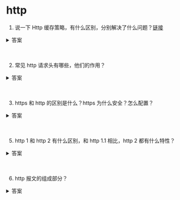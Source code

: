 # http

1. 说一下 Http 缓存策略，有什么区别，分别解决了什么问题？[链接](https://github.com/lgwebdream/FE-Interview/issues/14)

<details>
<summary>答案</summary>

1. 浏览器缓存策略

浏览器每次发起请求时，先在本地缓存中查找结果以及缓存标识，根据缓存标识来判断是否使用本地缓存。如果缓存有效，则使用本地缓存；否则，则向服务器发起请求并携带缓存标识。根据是否需向服务器发起HTTP请求，将缓存过程划分为两个部分：强制缓存和协商缓存，强缓优先于协商缓存。

* 强缓存，服务器通知浏览器一个缓存时间，在缓存时间内，下次请求，直接用缓存，不在时间内，执行比较缓存策略。
* 协商缓存，让客户端与服务器之间能实现缓存文件是否更新的验证、提升缓存的复用率，将缓存信息中的Etag和Last-Modified 通过请求发送给服务器，由服务器校验，返回304状态码时，浏览器直接使用缓存。

HTTP缓存都是从第二次请求开始的：

* 第一次请求资源时，服务器返回资源，并在response header中回传资源的缓存策略；
* 第二次请求时，浏览器判断这些请求参数，击中强缓存就直接200，否则就把请求参数加到request header头中传给服务器，看是否击中协商缓存，击中则返回304，否则服务器会返回新的资源。这是缓存运作的一个整体流程图：

![picture](./img/http-cache.png)

2. 强缓存

* 强缓存命中则直接读取浏览器本地的资源，在network中显示的是from memory或者from disk
* 控制强制缓存的字段有：Cache-Control（http1.1）和Expires（http1.0）
* Cache-control是一个相对时间，用以表达自上次请求正确的资源之后的多少秒的时间段内缓存有效。
* Expires是一个绝对时间。用以表达在这个时间点之前发起请求可以直接从浏览器中读取数据，而无需发起请求
* Cache-Control的优先级比Expires的优先级高。前者的出现是为了解决Expires在浏览器时间被手动更改导致缓存判断错误的问题。

如果同时存在则使用Cache-control。

3. 强缓存-expires

* 该字段是服务器响应消息头字段，告诉浏览器在过期时间之前可以直接从浏览器缓存中存取数据。
* Expires 是 HTTP 1.0 的字段，表示缓存到期时间，是一个绝对的时间 (当前时间+缓存时间)。在响应消息头中，设置这个字段之后，就可以告诉浏览器，在未过期之前不需要再次请求。
* 由于是绝对时间，用户可能会将客户端本地的时间进行修改，而导致浏览器判断缓存失效，重新请求该资源。此外，即使不考虑修改，时差或者误差等因素也可能造成客户端与服务端的时间不一致，致使缓存失效。
* 优势特点
    * HTTP 1.0 产物，可以在HTTP 1.0和1.1中使用，简单易用。
    * 以时刻标识失效时间。
* 劣势问题
    * 时间是由服务器发送的(UTC)，如果服务器时间和客户端时间存在不一致，可能会出现问题。
    * 存在版本问题，到期之前的修改客户端是不可知的。

4. 强缓存-cache-control

* 已知Expires的缺点之后，在HTTP/1.1中，增加了一个字段Cache-control，该字段表示资源缓存的最大有效时间，在该时间内，客户端不需要向服务器发送请求。
* 这两者的区别就是前者是绝对时间，而后者是相对时间。下面列举一些 Cache-control 字段常用的值：(完整的列表可以查看MDN)
    * max-age：即最大有效时间。
    * must-revalidate：如果超过了 max-age 的时间，浏览器必须向服务器发送请求，验证资源是否还有效。
    * no-cache：不使用强缓存，需要与服务器验证缓存是否新鲜。
    * no-store: 真正意义上的“不要缓存”。所有内容都不走缓存，包括强制和对比。
    * public：所有的内容都可以被缓存 (包括客户端和代理服务器， 如 CDN)
    * private：所有的内容只有客户端才可以缓存，代理服务器不能缓存。默认值。
* Cache-control 的优先级高于 Expires，为了兼容 HTTP/1.0 和 HTTP/1.1，实际项目中两个字段都可以设置。
* 该字段可以在请求头或者响应头设置，可组合使用多种指令：
    * 可缓存性
        * public：浏览器和缓存服务器都可以缓存页面信息
        * private：default，代理服务器不可缓存，只能被单个用户缓存
        * no-cache：浏览器器和服务器都不应该缓存页面信息，但仍可缓存，只是在缓存前需要向服务器确认资源是否被更改。可配合private，过期时间设置为过去时间。
        * only-if-cache：客户端只接受已缓存的响应
    * 到期
        * max-age=：缓存存储的最大周期，超过这个周期被认为过期。
        * s-maxage=：设置共享缓存，比如can。会覆盖max-age和expires。
        * max-stale=：客户端愿意接收一个已经过期的资源
        * min-fresh=：客户端希望在指定的时间内获取最新的响应
        * stale-while-revalidate=：客户端愿意接收陈旧的响应，并且在后台一部检查新的响应。时间代表客户端愿意接收陈旧响应的时间长度。
        * stale-if-error=：如新的检测失败，客户端则愿意接收陈旧的响应，时间代表等待时间。
    * 重新验证和重新加载
        * must-revalidate：如页面过期，则去服务器进行获取。
        * proxy-revalidate：用于共享缓存。
        * immutable：响应正文不随时间改变。
    * 其他
        * no-store：绝对禁止缓存
        * no-transform：不得对资源进行转换和转变。例如，不得对图像格式进行转换。

* 优势特点
    * HTTP 1.1 产物，以时间间隔标识失效时间，解决了Expires服务器和客户端相对时间的问题。
    * 比Expires多了很多选项设置。
* 劣势问题
    * 存在版本问题，到期之前的修改客户端是不可知的。

5. 协商缓存

* 协商缓存的状态码由服务器决策返回200或者304
* 当浏览器的强缓存失效的时候或者请求头中设置了不走强缓存，并且在请求头中设置了If-Modified-Since 或者 If-None-Match 的时候，会将这两个属性值到服务端去验证是否命中协商缓存，如果命中了协商缓存，会返回 304 状态，加载浏览器缓存，并且响应头会设置 Last-Modified 或者 ETag 属性。
* 协商缓存在请求数上和没有缓存是一致的，但如果是 304 的话，返回的仅仅是一个状态码而已，并没有实际的文件内容，因此 在响应体体积上的节省是它的优化点。
* 协商缓存有 2 组字段(不是两个)，控制协商缓存的字段有：Last-Modified/If-Modified-since（http1.0）和 Etag/If-None-match（http1.1）
* Last-Modified/If-Modified-since表示的是服务器的资源最后一次修改的时间；Etag/If-None-match表示的是服务器资源的唯一标
识，只要资源变化，Etag就会重新生成。
* Etag/If-None-match的优先级比Last-Modified/If-Modified-since高。

6. 协商缓存-协商缓存-Last-Modified/If-Modified-since

    1. 服务器通过 Last-Modified 字段告知客户端，资源最后一次被修改的时间，例如 Last-Modified: Mon, 10 Nov 2018 09:10:11 GMT
    2. 浏览器将这个值和内容一起记录在缓存数据库中。
    3. 下一次请求相同资源时时，浏览器从自己的缓存中找出“不确定是否过期的”缓存。因此在请求头中将上次的 Last-Modified 的值写入到请求头的 If-Modified-Since 字段
    4. 服务器会将 If-Modified-Since 的值与 Last-Modified 字段进行对比。如果相等，则表示未修改，响应 304；反之，则表示修改了，响应 200 状态码，并返回数据。

* 优势特点
    * 不存在版本问题，每次请求都会去服务器进行校验。服务器对比最后修改时间如果相同则返回304，不同返回200以及资源内容。
* 劣势问题
    * 只要资源修改，无论内容是否发生实质性的变化，都会将该资源返回客户端。例如周期性重写，这种情况下该资源包含的数据实际上一样的。
    * 以时刻作为标识，无法识别一秒内进行多次修改的情况。 如果资源更新的速度是秒以下单位，那么该缓存是不能被使用的，因为它的时间单位最低是秒。
    * 某些服务器不能精确的得到文件的最后修改时间。
    * 如果文件是通过服务器动态生成的，那么该方法的更新时间永远是生成的时间，尽管文件可能没有变化，所以起不到缓存的作用。

7. 协商缓存-Etag/If-None-match

* 为了解决上述问题，出现了一组新的字段 Etag 和 If-None-Match
* Etag 存储的是文件的特殊标识(一般都是 hash 生成的)，服务器存储着文件的 Etag 字段。之后的流程和 Last-Modified 一致，只是 Last-Modified 字段和它所表示的更新时间改变成了 Etag 字段和它所表示的文件 hash，把 If-Modified-Since 变成了 If-None-Match。服务器同样进行比较，命中返回 304, 不命中返回新资源和 200。
* 浏览器在发起请求时，服务器返回在Response header中返回请求资源的唯一标识。在下一次请求时，会将上一次返回的Etag值赋值给If-No-Matched并添加在Request Header中。服务器将浏览器传来的if-no-matched跟自己的本地的资源的ETag做对比，如果匹配，则返回304通知浏览器读取本地缓存，否则返回200和更新后的资源。
* Etag 的优先级高于 Last-Modified。

* 优势特点
    1. 可以更加精确的判断资源是否被修改，可以识别一秒内多次修改的情况。
    2. 不存在版本问题，每次请求都回去服务器进行校验。

* 劣势问题
    1. 计算ETag值需要性能损耗。
    2. 分布式服务器存储的情况下，计算ETag的算法如果不一样，会导致浏览器从一台服务器上获得页面内容后到另外一台服务器上进行验证时现ETag不匹配的情况。
</details>
<br><br>

2. 常见 http 请求头有哪些，他们的作用？

<details>
<summary>答案</summary>

* Accept 请求头用来告知（服务器）客户端可以处理的内容类型，这种内容类型用MIME类型来表示。借助内容协商机制, 服务器可以从诸多备选项中选择一项进行应用，并使用 Content-Type 应答头通知客户端它的选择。
* Accept-Charset 告知（服务器）客户端可以处理的字符集类型。
* Accept-Language 告知客户端期望获得的语言。
* User-Agent 客户端白标识，让服务端可以识别浏览器。
* Cache-Control 通用消息头字段，被用于在http请求和响应中，通过指定指令来实现缓存机制。缓存指令是单向的，这意味着在请求中设置的指令，不一定被包含在响应中。

```js

Cache-Control: max-age=<seconds> // 设置缓存存储的最大周期，超过这个时间缓存被认为过期(单位秒)。
Cache-Control: max-stale[=<seconds>] // 表明客户端愿意接收一个已经过期的资源。可以设置一个可选的秒数，表示响应不能已经过时超过该给定的时间。
Cache-Control: min-fresh=<seconds> // 表示客户端希望获取一个能在指定的秒数内保持其最新状态的响应。
Cache-control: no-cache // 在发布缓存副本之前，强制要求缓存把请求提交给原始服务器进行验证(协商缓存验证)。
Cache-control: no-store // 缓存不应存储有关客户端请求或服务器响应的任何内容，不使用任何缓存。
Cache-control: no-transform // 不得对资源进行转换或转变。Content-Encoding、Content-Range、Content-Type等HTTP头不能由代理修改。
Cache-control: only-if-cached // 表明客户端只接受已缓存的响应，并且不要向原始服务器检查是否有更新的拷贝。

```

* Connection 决定当前的事务完成后，是否会关闭网络连接。如果该值是“keep-alive”，网络连接就是持久的，不会关闭，使得对同一个服务器的请求可以继续在该连接上完成。

* Host 请求头指明了请求将要发送到的服务器主机名和端口号。

* If-Modified-Since 是一个条件式请求首部，服务器只在所请求的资源在给定的日期时间之后对内容进行过修改的情况下才会将资源返回，状态码为 200  。如果请求的资源从那时起未经修改，那么返回一个不带有消息主体的  304  响应，而在 Last-Modified 首部中会带有上次修改时间。 不同于  If-Unmodified-Since, If-Modified-Since 只可以用在 GET 或 HEAD 请求中。

当与 If-None-Match 一同出现时，它（If-Modified-Since）会被忽略掉，除非服务器不支持 If-None-Match。

最常见的应用场景是来更新没有特定 ETag 标签的缓存实体。

* If-None-Match 是一个条件式请求首部。对于 GETGET 和 HEAD 请求方法来说，当且仅当服务器上没有任何资源的 ETag 属性值与这个首部中列出的相匹配的时候，服务器端会才返回所请求的资源，响应码为  200  。对于其他方法来说，当且仅当最终确认没有已存在的资源的  ETag 属性值与这个首部中所列出的相匹配的时候，才会对请求进行相应的处理。

* ETag 是资源的特定版本的标识符。这可以让缓存更高效，并节省带宽，因为如果内容没有改变，Web服务器不需要发送完整的响应。而如果内容发生了变化，使用ETag有助于防止资源的同时更新相互覆盖（“空中碰撞”）。

* Cookie 含有先前由服务器通过 Set-Cookie 首部投放并存储到客户端的 HTTP cookies。
</details>
<br><br>

3. https 和 http 的区别是什么？https 为什么安全？怎么配置？

<details>
<summary>答案</summary>

1. 区别
    * HTTPS在浏览器显示绿色安全锁，HTTP没有显示;
    * HTTPS基于传输层，HTTP基于应用层
    * https 需要申请去 CA 申请证书，需要付费
    * http 报文信息是明文传输；https 是具有安全性的 ssl/tls 加密传输协议。这样的后果是 http 的内容可能会被窃听。https 内容经过对称加密，更安全
    * http 无法验证报文的完整性，因此无法知道数据是否被篡改。https 内容传输经过完整性校验。
    * http 协议中的请求和响应不会对通信方进行确认。由于不存在确认通信方的处理步骤，任何人都可以发起请求。另外，服务器只要接收到请求，不管对方是谁都会返回一个响应（但也仅限于发送端的IP地址和端口号没有被Web服务器设定限制访问的前提下）HTTP协议无法验证通信方身份，任何人都可以伪造虚假服务器欺骗用户，实现“钓鱼欺诈”，用户无法察觉。https 第三方无法伪造服务端（客户端）身份。
    * http 和 https 默认使用端口不同，http 80，https 443
2. 为什么 https 更安全？
    * HTTPS并非是应用层的一种新协议。只是HTTP通信接口部分用SSL（Secure Socket Layer）和TLS（Transport Layer Security）协议代替而已。通常，HTTP直接和TCP通信。当使用SSL时，则演变成先和SSL通信，再由SSL和TCP通信了。简言之，所谓HTTPS，其实就是身披SSL协议这层外壳的HTTP。在采用SSL后，HTTP就拥有了HTTPS的加密、证书和完整性保护这些功能。也就是说HTTP加上加密处理和认证以及完整性保护后即是HTTPS。
    * TLS/SSL 的功能实现主要依赖于三类基本算法：散列函数 、对称加密和非对称加密，其利用非对称加密实现身份认证和密钥协商，对称加密算法采用协商的密钥对数据加密，基于散列函数验证信息的完整性。
    * 解决内容可能被窃听的问题 --> 加密。具体做法是：发送密文的一方使用对方的公钥进行加密处理“对称的密钥”，然后对方用自己的私钥解密拿到“对称的密钥”，这样可以确保交换的密钥是安全的前提下，使用对称加密方式进行通信。所以，HTTPS采用对称加密和非对称加密两者并用的混合加密机制。
    * 解决报文可能遭篡改问题 --> 数字签名。发送者将一段文本先用Hash函数生成消息摘要，然后用发送者的私钥加密生成数字签名，与原文文一起传送给接收者。接下来就是接收者校验数字签名的流程了。接收者只有用发送者的公钥才能解密被加密的摘要信息，然后用HASH函数对收到的原文产生一个摘要信息，与上一步得到的摘要信息对比。如果相同，则说明收到的信息是完整的，在传输过程中没有被修改，否则说明信息被修改过，因此数字签名能够验证信息的完整性。
    * 下面是 https 的完整流程：
        1. 1.Client发起一个HTTPS（比如https://juejin.im/user/5a9a9cdcf265da238b7d771c）的请求，根据RFC2818的规定，Client知道需要连接Server的443（默认）端口。
        2. Server把事先配置好的公钥证书（public key certificate）返回给客户端。
        3. Client验证公钥证书：比如是否在有效期内，证书的用途是不是匹配Client请求的站点，是不是在CRL吊销列表里面，它的上一级证书是否有效，这是一个递归的过程，直到验证到根证书（操作系统内置的Root证书或者Client内置的Root证书）。如果验证通过则继续，不通过则显示警告信息。
        4. Client使用伪随机数生成器生成加密所使用的对称密钥，然后用证书的公钥加密这个对称密钥，发给Server。
        5. Server使用自己的私钥（private key）解密这个消息，得到对称密钥。至此，Client和Server双方都持有了相同的对称密钥。
        6. Server使用对称密钥加密“明文内容A”，发送给Client。
        7. Client使用对称密钥解密响应的密文，得到“明文内容A”。
        8. Client再次发起HTTPS的请求，使用对称密钥加密请求的“明文内容B”，然后Server使用对称密钥解密密文，得到“明文内容B”。
3. 为什么并不是所有网站都采用 https？
    * https 需要选择、购买、部署证书，耗时费力。
    * https 性能消耗大。与纯文本通信相比，加密通信会消耗更多的CPU及内存资源。但事实并非如此，用户可以通过性能优化、把证书部署在SLB或CDN，来解决此问题。因此HTTPS经过优化之后其实并不慢
    * 想要节约购买证书的开销也是原因之一
4. 怎么配置？
    1. Tomcat
        * 申请证书。证书由第三方 CA 认证机构颁发，网站所有者向 CA 机构申请证书，证书中包含了公钥、颁证机构、网址、失效日期。如果网站使用假冒证书，浏览器向 CA 认证机构发送证书是否合法的请求，如果检测到是非法的，浏览器直接断开请求。
        * 证书部署到 tomcat。配置 SSL 连接器，将 www.domain.com.jks 文件存放到 config 目录下，然后配置同级目录下的 server.xml 文件：
        ```xml
            <Connector
            port="443"
            protocol="HTTP/1.1"
            SSLEnabled="true"
            maxThreads="150"
            scheme="https"
            secure="true"
            keystoreFile="conf/www.domain.com.jks"
            keystorePass="changeit"
            clientAuth="false"
            sslProtocol="TLS"
            />
        ```
        这个是让 http 自动跳转到 https ，安全配置在 conf 目录下的 web.xml。在后面的倒数第二段继续添加：

        ```xml
            <login-config>
                <!-- Authorization setting for SSL -->
                <auth-method>CLIENT-CERT</auth-method>
                <realm-name>Client Cert Users-only Area</realm-name>
            <login-config>
            <security-constraint>
                <!-- Authorization setting for SSL -->
                <web-resource-collection>
                    <web-resource-name>SSL</web-resource-name>
                    <url-pattern>/*</url-pattern>
                </web-resource-collection>
                <user-data-constraint>
                    <transport-guarantee>CONFIDENTIAL</transport-guarantee>
                </user-data-constraint>
            </security-constraint>
        ```
        这步是让非 ssl 的 connector 跳转到 ssl 的 connector 去。所以还需要在 server.xml 配置：
        
        ```xml
            <Connector
            port="8080"
            protocol="HTTP/1.1"
            connectionTimeout="20000"
            redirectPort="443"
            >
        ```
        重启 tomcat，输入 https 网址，测试是否访问成功。
    2. Nginx
        * 申请证书
        * 确保具有 ssl 模块，如果没有就安装
            1. 安装基础支持包
            ```shell
                yum -y install openssl openssl-devel
            ```
            2. 备份原 nginx.conf 文件为 nginx.conf.bak 以防万一
            3. 安装 ssl 模块
            ```shell
                cd /home/nginx-1.10.2
                ../configure --with-http_ssl_module
                make
                make install
            ```
        * 配置服务器。配置 Nginx.conf，将下载的证书和 key 的所在位置配置到配置文件上。具体如下：
        ```
            server {    
                listen 443; #监听443端口（https默认端口）
                server_name www.xxx.com; #填写绑定证书的域名
                ssl on;
                ssl_certificate xxx.crt; #填写你的证书所在的位置
                ssl_certificate_key xxx.key; #填写你的key所在的位置
                ssl_session_timeout 5m;
                ssl_protocols TLSv1 TLSv1.1 TLSv1.2; #按照这个协议配置
                ssl_ciphers ECDHE-RSA-AES128-GCM-SHA256:HIGH:!aNULL:!MD5:!RC4:!DHE; #按照这个套件配置
                ssl_prefer_server_ciphers on;
                location / {
                        root  xxx ; #填写你的你的站点目录
                        index index.php index.html index.htm;
                }
            }
        ```
        * 进行 http 80 端口的访问重定向配置
        ```
            server {
                listen 80;
                server_name  www.xxx.com; #填写绑定证书的域名
                rewrite ^ https://$http_host$request_uri? permanent; # 将http转到https
            }
        ```
        * 重启服务器。在重启服务器前先检验配置文件是否由错误：
        ```
            nginx -t # 如果没有错误就重启服务器
            service nginx restart
        ```
</details>
<br><br>

5. http 1 和 http 2 有什么区别，和 http 1.1 相比，http 2 都有什么特性？

<details>
<summary>答案</summary>

* http 1.0 和 http 1.1 的区别
    * 缓存处理。在 http 1.0 中主要使用 header 里的 if-Modified-Since，Expires 来做为缓存判断的标准，http 1.1 则引入更多的缓存控制策略，例如 ETag，if-Unmodified-Since，if-Match，if-None-Match 等更多可供选择的缓存头来控制缓存策略。
    * 带宽优化及网络连接的使用。http 1.0 中，存在一些浪费带宽的现象，例如客户端只需要某个对象的一部分，而服务器却将整个对象送过来了，而且不支持断点续传功能，http 1.1 则在请求头引入 range 头域，它允许只请求资源的某个部分，即返回码是 206 (partial content)。
    * 错误通知的管理。http 1.1 中新增了 24 个错误状态码，如 409 （conflict）表示请求的资源与资源的当前状态发生冲突；410（gone）表示服务器上的某个资源被永久性删除。
    * host 头处理。http 1.0 中认为每台服务器都绑定一个唯一的 ip 地址，因此，请求消息中的 url 并没有传递主机名（hostname）。但随着虚拟主机技术的发展，每一台物理服务器上可以存在多个虚拟主机（multi-homed web servers），并且他们共享一个 ip 地址。http 1.1 的请求消息和响应消息都应支持 host 头域，且请求消息中如果没有 host 头域会报告一个错误。（400 bad request）举例来说，将三个不同的服务部署在同一个域名下，这样服务器收到客户端请求后需要知道请求对应哪个具体的服务，所以就需要客户端传递 host 头。
    * 长连接，http 1.1 支持长连接（persistentConnection）和请求的流水线（pipelining）处理，在一个 tcp 连接上可以发送多个 http 请求和响应，减少建立和关闭连接的消耗和延迟，在 http 1.1 中默认开启 Connection: keep-alive，一定程度上弥补了 http 1.0 每次请求都要创建连接的缺点。
* http 1.x 优化
    2012 年 google 提出了 SPDY 方案，优化了 http 1.x 的全球延迟，解决了 http 1.x 的安全性
    * 降低延迟。spdy 采用多路复用（multiplexing）。多路复用通过多个请求 stream 共享一个 tcp 连接的方式，解决了 HOL blocking（队头阻塞 Head-of-Line blocking） 的方式，降低了延迟同时提高了带宽的利用率。
    * 请求优先级。(request prioritization)。多路复用带来一个新的问题，在连接共享的基础上有可能会导致关键请求被阻塞。SPDY允许给每个请求设置优先级，这样重要的请求就会优先得到响应。比如浏览器加载首页，首页的 html 内容应该优先展示，之后才是各种静态资源文件，脚本文件等加载，这样可以保证用户能第一时间看到页面内容。
    * header压缩。http 1.x 的 header 有很多重复的。压缩后可以减小包的大小和数量。
    * 基于 https 的加密协议，提高了传输数据的可靠性
    * 服务端推送（server push），采用了 SPDY 的网页，如果网页有 style.css 的请求，收到 style.css 数据的同时，服务端会将 style.js 推送给客户端，当客户端尝试获取 style.js 的时候就可以直接从缓存中获取，不需要再次请求。
* http 2.0 SPDY 的升级版
    http 2.0 是 SPDY 的升级版，是基于 SPDY 设计的，但是也有不同之处：
    * http 2.0 支持明文 http 传输，SPDY 强制使用 https
    * http 2.0 消息头的压缩算法使用 HPACK，而非 spdy 的 DEFLATE
* http 2.0 和 http 1.x 相比的新特性
    1. 新的二进制格式（binary format）
    http 1.x 基于文本，http 2.0 使用二进制格式。
    2. 多路复用（multiplexing）
    http 2.0 中有两个概念，流（stream）和帧（frame），frame 是最小的单位，每个 frame 会有 stream identifier 来标识它是属于哪个 stream。在 http 1.x 下，每个 http 请求都会建立一个 tcp 连接，也就意味着每个请求都要进行三次握手，造成时间和资源的浪费，而且浏览器会限制同一域名下并发请求的个数，请求很多资源的时候，队头阻塞会导致在达到最大请求数时，剩余的资源要等待其他资源请求完成才能发起请求（这种情况的优化手段时，把不同资源放在不同域名下，以此突破浏览器最大并发数的限制）。
    
    在 http2 的情况下，所有的请求都会共用一个 tcp 连接，就可以传输所有的请求数据。这就解决了浏览器同一域名请求数量的问题，也解决了每开一个 tcp 连接都会造成的浪费。
    
    同一个 tcp 连接下的多个 http 请求，怎么保证传输不出错？这就要提到多路复用了。就是在一个 tcp 连接中可以存在多个 stream，也就是多个请求，每个 stream 又包含多个 frame，通过 stream identifier 就可以识别出每个 frame 分别对应的 stream，当 frame 到达服务端后，根据 stream identifier 重新组合得到完整的请求，这就在提高传输性能的同时保证了传输的正确性。

    简单来说，多路复用即连接共享，即每一个请求都是用作连接共享机制的。一个请求对应一个 id，这样一个连接上可以有多个请求，每个连接的请求可以随机混杂在一起，接收方根据请求的 id 将请求归属到不同的服务端请求里。
    3. header 压缩
    http 1.x 中用文本的形式传输 header 每次都会带上，这些基本都是不变的。

    http2 使用 HPACK 压缩格式对 header 进行了编码，减少了 header 的大小，大概原理就是在服务端和客户端共同维护一个静态字典，用于记录出现过的 header ，后面在传输过程中发送端之间传输已经记录的键名，接收端就可以通过键名找到对应的值。

    简洁解释： http 1.x 的 header 带有大量信息，每次都要重复发送， http 2.0 使用 encoder 减少需要传输的 header 大小，通讯双方各自 cache 一份 header fields 表，既避免了重复 header 的传输，减少了传输大小。
    4. 服务端 push
    http 2.0 中，服务端可以在客户端的某个请求后，根据这个请求，主动推送其他资源。比如一个 html 页面中含有一个 css 和 js 的资源请求， http 1.x 就需要发送三次请求， http 2.0 中，不用请求三次，服务器发现了 html 中包含了 css 和 js，便将三个资源一起都返回了客户端，这样只需要一次通信，就获取到了全部资源。
* 扩展
    1. http 2.0 的多路复用和 http 1.x 中的长连接复用有什么区别？
        * http 1.x 一次请求响应，建立一个连接，用完关闭，每一个请求都要建立一个连接。
        * http 1.1 pipeling 一次性发送多个request请求。然而 pipelining 在接收 response 返回时，也必须依顺序接收，如果前一个请求遇到了阻塞，后面的请求即使已经处理完毕了，仍然需要等待阻塞的请求处理完毕。第一个请求阻塞后，后面的请求都需要等待，这也就是队头阻塞(Head of line blocking)。
        * http2 中提出了多路复用(Multiplexing)技术，http2 中将多个请求复用同一个 tcp 链接中，将一个 TCP 连接分为若干个流（Stream），每个流中可以传输若干消息（Message），每个消息由若干最小的二进制帧（Frame）组成。也就是将每个 request-response 拆分为了细小的二进制帧Frame，这样即使一个请求被阻塞了，也不会影响其他请求。
    2. 服务端推送到底是什么？
        * 服务端推送能够把客户端需要的资源伴随着 index.html 一起发送到客户端，省去了重复请求的步骤。
    3. 为什么需要头部压缩？
        * 假如一个页面有 100 个资源需要加载，每一次请求都有 1kb 的消息头，则至少需要消耗 100 kb来获取这些消息头。http 2.0 可以维护一个字典，差量更新 http 头部，降低了因为头部产生的流量。
    4. http 2.0 多路复用有多好？
        * http 性能优化的关键不在于高带宽，而是低延迟。tcp 连接会随着时间进行自我调谐，起初会限制连接的最大速度，如果数据传输成功，会随着时间的推移提高传输的速度。这种调谐被称为 tcp 慢启动。由于这种原因，让原本具有突发性和短时性的 http 连接变得十分低效。 http 2.0 通过让所有数据流共用同一个连接，可以更有效得使用 tcp连接，让高带宽也能真正服务于 http 性能提升。
</details>
<br><br>

6. http 报文的组成部分？

<details>
<summary>答案</summary>

1. 请求报文
    * 请求行（request line）包含用于请求的方法字段，url 字段和 http 版本
    * 请求头（header）
        * User-Agent 产生请求的浏览器类型
        * Accept 客户端可识别的内容型列表
        * Host 主机地址
    * 请求数据 post 方法会把数据以 key-value 形式发送
    * 空行 回车符和换行符，将每一行数据隔开
2. 响应报文
    * 状态行 包含响应结果的状态码，原因短语和 http 版本
    * 响应头 服务器类型，日期，长度，内容类型等
    * 响应正文 内容数据
</details>
<br><br>